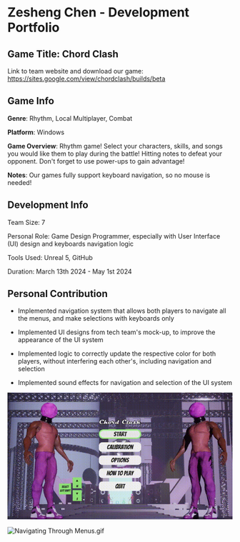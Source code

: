 # Zesheng Chen - Development Portfolio

## Game Title: Chord Clash
Link to team website and download our game: https://sites.google.com/view/chordclash/builds/beta

## Game Info
**Genre**: Rhythm, Local Multiplayer, Combat

**Platform**: Windows

**Game Overview**: Rhythm game! Select your characters, skills, and songs you would like them to play during the battle! Hitting notes to defeat your opponent. 
Don't forget to use power-ups to gain advantage!

**Notes**: Our games fully support keyboard navigation, so no mouse is needed!

## Development Info
Team Size: 7

Personal Role: Game Design Programmer, especially with User Interface (UI) design and keyboards navigation logic

Tools Used: Unreal 5, GitHub

Duration: March 13th 2024 - May 1st 2024

## Personal Contribution
- Implemented navigation system that allows both players to navigate all the menus, and make selections with keyboards only


- Implemented UI designs from tech team's mock-up, to improve the appearance of the UI system


- Implemented logic to correctly update the respective color for both players, without interfering each other's, including navigation and selection


- Implemented sound effects for navigation and selection of the UI system

![Main Menu & How to Play Menu.gif](Main%20Menu%20%26%20How%20to%20Play%20Menu.gif)

![Navigating Through Menus.gif](Navigating%20Through%20Menus.gif)